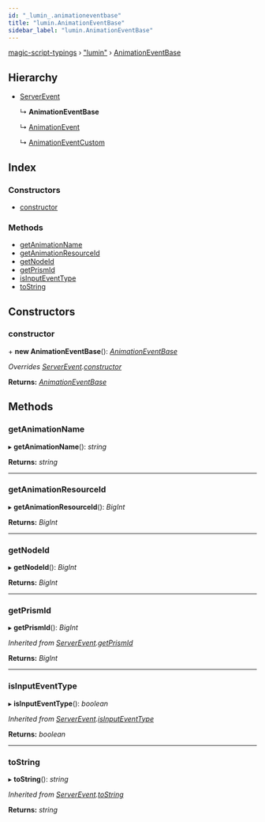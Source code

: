 ```yaml
---
id: "_lumin_.animationeventbase"
title: "lumin.AnimationEventBase"
sidebar_label: "lumin.AnimationEventBase"
---
```


[magic-script-typings](../index.md) › [&quot;lumin&quot;](../modules/_lumin_.md) › [AnimationEventBase](_lumin_.animationeventbase.md)

## Hierarchy

* [ServerEvent](_lumin_.serverevent.md)

  ↳ **AnimationEventBase**

  ↳ [AnimationEvent](_lumin_.animationevent.md)

  ↳ [AnimationEventCustom](_lumin_.animationeventcustom.md)

## Index

### Constructors

* [constructor](_lumin_.animationeventbase.md#constructor)

### Methods

* [getAnimationName](_lumin_.animationeventbase.md#getanimationname)
* [getAnimationResourceId](_lumin_.animationeventbase.md#getanimationresourceid)
* [getNodeId](_lumin_.animationeventbase.md#getnodeid)
* [getPrismId](_lumin_.animationeventbase.md#getprismid)
* [isInputEventType](_lumin_.animationeventbase.md#isinputeventtype)
* [toString](_lumin_.animationeventbase.md#tostring)

## Constructors

###  constructor

\+ **new AnimationEventBase**(): *[AnimationEventBase](_lumin_.animationeventbase.md)*

*Overrides [ServerEvent](_lumin_.serverevent.md).[constructor](_lumin_.serverevent.md#constructor)*

**Returns:** *[AnimationEventBase](_lumin_.animationeventbase.md)*

## Methods

###  getAnimationName

▸ **getAnimationName**(): *string*

**Returns:** *string*

___

###  getAnimationResourceId

▸ **getAnimationResourceId**(): *BigInt*

**Returns:** *BigInt*

___

###  getNodeId

▸ **getNodeId**(): *BigInt*

**Returns:** *BigInt*

___

###  getPrismId

▸ **getPrismId**(): *BigInt*

*Inherited from [ServerEvent](_lumin_.serverevent.md).[getPrismId](_lumin_.serverevent.md#getprismid)*

**Returns:** *BigInt*

___

###  isInputEventType

▸ **isInputEventType**(): *boolean*

*Inherited from [ServerEvent](_lumin_.serverevent.md).[isInputEventType](_lumin_.serverevent.md#isinputeventtype)*

**Returns:** *boolean*

___

###  toString

▸ **toString**(): *string*

*Inherited from [ServerEvent](_lumin_.serverevent.md).[toString](_lumin_.serverevent.md#tostring)*

**Returns:** *string*